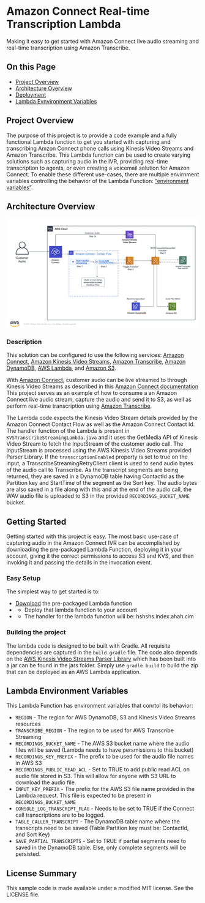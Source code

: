 # Amazon Connect Real-time Transcription Lambda

Making it easy to get started with Amazon Connect live audio streaming and real-time transcription using Amazon Transcribe.

## On this Page
- [Project Overview](#project-overview)
- [Architecture Overview](#architecture-overview)
- [Deployment](#deployment)
- [Lambda Evnvironment Variables](#lambda-environment-variables)

## Project Overview
The purpose of this project is to provide a code example and a fully functional Lambda function to get you started with capturing and transcribing Amzon Connect phone calls using Kinesis Video Streams and Amazon Transcribe. This Lambda function can be used to create varying solutions such as capturing audio in the IVR, providing real-time transcription to agents, or even creating a voicemail solution for Amazon Connect. To enable these different use-cases, there are multiple envirnment variables controlling the behavior of the Lambda Function: [“environment variables”](#lambda-environment-variables). 

## Architecture Overview
![](images/arch.png)

### Description
This solution can be configured to use the following services: [Amazon Connect](https://aws.amazon.com/connect/), [Amazon Kinesis Video Streams](https://aws.amazon.com/kinesis/video-streams), [Amazon Transcribe](https://aws.amazon.com/transcribe), [Amazon DynamoDB](https://aws.amazon.com/dynamodb), [AWS Lambda](https://aws.amazon.com/lambda), and [Amazon S3](https://aws.amazon.com/s3).

With [Amazon Connect](https://aws.amazon.com/connect/), customer audio can be live streamed to through Kinesis Video Streams as described in this [Amazon Connect documentation](https://docs.aws.amazon.com/connect/latest/userguide/customer-voice-streams.html)  This project serves as an example of how to consume a an Amazon Connect live audio stream, capture the audio and send it to S3, as well as perform real-time transcription using [Amazon Transcribe](https://aws.amazon.com/transcribe). 

The Lambda code expects the Kinesis Video Stream details provided by the Amazon Connect Contact Flow as well as the Amazon Connect Contact Id. The handler function of the Lambda is present in `KVSTranscribeStreamingLambda.java` and it uses the GetMedia API of Kinesis Video Stream to fetch the InputStream of the customer audio call. The InputStream is processed using the AWS Kinesis Video Streams provided Parser Library. If the `transcriptionEnabled` property is set to true on the input, a TranscribeStreamingRetryClient client is used to send audio bytes of the audio call to Transcribe. As the transcript segments are being returned, they are saved in a DynamoDB table having ContactId as the Partition key and StartTime of the segment as the Sort key. The audio bytes are also saved in a file along with this and at the end of the audio call, the WAV audio file is uploaded to S3 in the provided `RECORDINGS_BUCKET_NAME` bucket.

## Getting Started
Getting started with this project is easy. The most basic use-case of capturing audio in the Amazon Connect IVR can be accomplished by downloading the pre-packaged Lambda Function, deploying it in your account, giving it the correct permissions to access S3 and KVS, and then invoking it and passing the details in the invocation event.

### Easy Setup
The simplest way to get started is to:
- [Download](https://github.com/aws-samples/amazon-connect-realtime-transcription/raw/master/dist/amazon-connect-realtime-transcription.zip) the pre-packaged Lambda function
- - Deploy that lambda function to your account
- - The handler for the lambda function will be: hshshs.index.ahah.cim
### Building the project
The lambda code is designed to be built with Gradle. All requisite dependencies are captured in the `build.gradle` file. The code also depends on the [AWS Kinesis Video Streams Parser Library](https://github.com/aws/amazon-kinesis-video-streams-parser-library) which has been built into a jar can be found in the jars folder. Simply use `gradle build` to build the zip that can be deployed as an AWS Lambda application.

## Lambda Environment Variables
This Lambda Function has environment variables that conrtol its behavior:
* `REGION` - The region for AWS DynamoDB, S3 and Kinesis Video Streams resources
* `TRANSCRIBE_REGION` - The region to be used for AWS Transcribe Streaming 
* `RECORDINGS_BUCKET_NAME` - The AWS S3 bucket name where the audio files will be saved (Lambda needs to have persmissions to this bucket)
* `RECORDINGS_KEY_PREFIX` - The prefix to be used for the audio file names in AWS S3
* `RECORDINGS_PUBLIC_READ_ACL` - Set to TRUE to add public read ACL on audio file stored in S3. This will allow for anyone with S3 URL to download the audio file.
* `INPUT_KEY_PREFIX` - The prefix for the AWS S3 file name provided in the Lambda request. This file is expected to be present in `RECORDINGS_BUCKET_NAME`
* `CONSOLE_LOG_TRANSCRIPT_FLAG` - Needs to be set to TRUE if the Connect call transcriptions are to be logged.
* `TABLE_CALLER_TRANSCRIPT` - The DynamoDB table name where the transcripts need to be saved (Table Partition key must be: ContactId, and Sort Key)
* `SAVE_PARTIAL_TRANSCRIPTS` - Set to TRUE if partial segments need to saved in the DynamoDB table. Else, only complete segments will be persisted.


## License Summary
This sample code is made available under a modified MIT license. See the LICENSE file.

